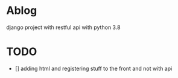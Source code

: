 # Ablog
django project with restful api with python 3.8 



# TODO 


- [] adding html and registering stuff to the front and not with api
